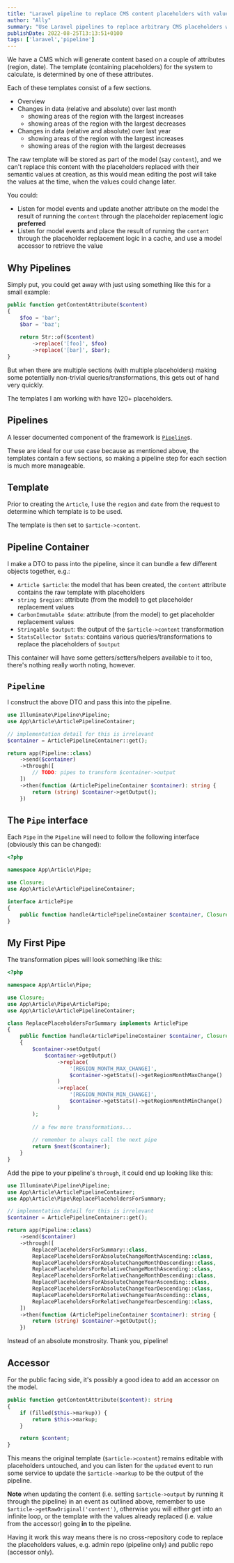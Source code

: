 ```yaml
---
title: "Laravel pipeline to replace CMS content placeholders with values"
author: "Ally"
summary: "Use Laravel pipelines to replace arbitrary CMS placeholders with computed values using a model's accessor"
publishDate: 2022-08-25T13:13:51+0100
tags: ['laravel','pipeline']
---
```


We have a CMS which will generate content based on a couple of attributes (region, date). The template (containing placeholders) for the system to calculate, is determined by one of these attributes.

Each of these templates consist of a few sections.

* Overview
* Changes in data (relative and absolute) over last month
  * showing areas of the region with the largest increases
  * showing areas of the region with the largest decreases
* Changes in data (relative and absolute) over last year
  * showing areas of the region with the largest increases
  * showing areas of the region with the largest decreases

The raw template will be stored as part of the model (say `content`), and we can't replace this content with the placeholders replaced with their semantic values at creation, as this would mean editing the post will take the values at the time, when the values could change later.

You could:

* Listen for model events and update another attribute on the model the result of running the `content` through the placeholder replacement logic **preferred**
* Listen for model events and place the result of running the `content` through the placeholder replacement logic in a cache, and use a model accessor to retrieve the value

## Why Pipelines

Simply put, you could get away with just using something like this for a small example:

```php
public function getContentAttribute($content)
{
    $foo = 'bar';
    $bar = 'baz';
    
    return Str::of($content)
        ->replace('[foo]', $foo)
        ->replace('[bar]', $bar);
}
```

But when there are multiple sections (with multiple placeholders) making some potentially non-trivial queries/transformations, this gets out of hand very quickly.

The templates I am working with have 120+ placeholders.

## Pipelines

A lesser documented component of the framework is [`Pipeline`](https://jeffochoa.me/understanding-laravel-pipelines)s.

These are ideal for our use case because as mentioned above, the templates contain a few sections, so making a pipeline step for each section is much more manageable.

## Template

Prior to creating the `Article`, I use the `region` and `date` from the request to determine which template is to be used.

The template is then set to `$article->content`.

## Pipeline Container

I make a DTO to pass into the pipeline, since it can bundle a few different objects together, e.g.:

* `Article $article`: the model that has been created, the `content` attribute contains the raw template with placeholders
* `string $region`: attribute (from the model) to get placeholder replacement values
* `CarbonImmutable $date`: attribute (from the model) to get placeholder replacement values
* `Stringable $output`: the output of the `$article->content` transformation
* `StatsCollector $stats`: contains various queries/transformations to replace the placeholders of `$output`

This container will have some getters/setters/helpers available to it too, there's nothing really worth noting, however.

## `Pipeline`

I construct the above DTO and pass this into the pipeline.

```php
use Illuminate\Pipeline\Pipeline;
use App\Article\ArticlePipelineContainer;

// implementation detail for this is irrelevant
$container = ArticlePipelineContainer::get();

return app(Pipeline::class)
    ->send($container)
    ->through([
        // TODO: pipes to transform $container->output
    ])
    ->then(function (ArticlePipelineContainer $container): string {
        return (string) $container->getOutput();
    })
```

## The `Pipe` interface

Each `Pipe` in the `Pipeline` will need to follow the following interface (obviously this can be changed):

```php
<?php

namespace App\Article\Pipe;

use Closure;
use App\Article\ArticlePipelineContainer;

interface ArticlePipe
{
    public function handle(ArticlePipelineContainer $container, Closure $next);
}
```

## My First Pipe

The transformation pipes will look something like this:

```php
<?php

namespace App\Article\Pipe;

use Closure;
use App\Article\Pipe\ArticlePipe;
use App\Article\ArticlePipelineContainer;

class ReplacePlaceholdersForSummary implements ArticlePipe
{
    public function handle(ArticlePipelineContainer $container, Closure $next)
    {
        $container->setOutput(
            $container->getOutput()
                ->replace(
                    '[REGION_MONTH_MAX_CHANGE]',
                    $container->getStats()->getRegionMonthMaxChange()
                )
                ->replace(
                    '[REGION_MONTH_MIN_CHANGE]',
                    $container->getStats()->getRegionMonthMinChange()
                )
        );
        
        // a few more transformations...
        
        // remember to always call the next pipe
        return $next($container);
    }
}
```

Add the pipe to your pipeline's `through`, it could end up looking like this:

```php
use Illuminate\Pipeline\Pipeline;
use App\Article\ArticlePipelineContainer;
use App\Article\Pipe\ReplacePlaceholdersForSummary;

// implementation detail for this is irrelevant
$container = ArticlePipelineContainer::get();

return app(Pipeline::class)
    ->send($container)
    ->through([
        ReplacePlaceholdersForSummary::class,
        ReplacePlaceholdersForAbsoluteChangeMonthAscending::class,
        ReplacePlaceholdersForAbsoluteChangeMonthDescending::class,
        ReplacePlaceholdersForRelativeChangeMonthAscending::class,
        ReplacePlaceholdersForRelativeChangeMonthDescending::class,
        ReplacePlaceholdersForAbsoluteChangeYearAscending::class,
        ReplacePlaceholdersForAbsoluteChangeYearDescending::class,
        ReplacePlaceholdersForRelativeChangeYearAscending::class,
        ReplacePlaceholdersForRelativeChangeYearDescending::class,
    ])
    ->then(function (ArticlePipelineContainer $container): string {
        return (string) $container->getOutput();
    })
```

Instead of an absolute monstrosity. Thank you, pipeline!

## Accessor

For the public facing side, it's possibly a good idea to add an accessor on the model.

```php
public function getContentAttribute($content): string
{
    if (filled($this->markup)) {
        return $this->markup;
    }

    return $content;
}
```

This means the original template (`$article->content`) remains editable with placeholders untouched, and you can listen for the `updated` event to run some service to update the `$article->markup` to be the output of the pipeline.

**Note** when updating the content (i.e. setting `$article->output` by running it through the pipeline) in an event as outlined above, remember to use `$article->getRawOriginal('content')`, otherwise you will either get into an infinite loop, or the template with the values already replaced (i.e. value from the accessor) going **in** to the pipeline.

Having it work this way means there is no cross-repository code to replace the placeholders values, e.g. admin repo (pipeline only) and public repo (accessor only).
